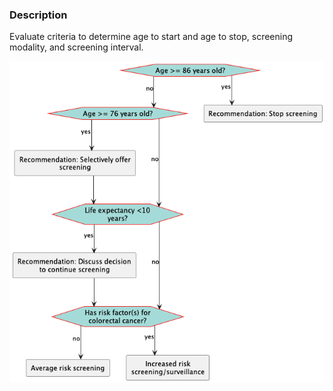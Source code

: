 ### Description

Evaluate criteria to determine age to start and age to stop, screening modality, and screening interval.

![Image](flow-DecisionToScreen.png)